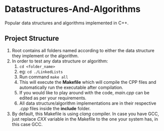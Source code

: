 # Datastructures-And-Algorithms
Popular data structures and algorithms implemented in C++.

## Project Structure
1. Root contains all folders named according to either the data structure they implement or the algorithm.
2. In order to test any data structure or algorithm:
   1. ```cd <folder_name> ```
   2. eg: ``` cd ./LinkedLists ```
   3. Run command ```make all```
   4. This will execute the **Makefile** which will compile the CPP files and automatically run the executable after compilation.
   5. If you would like to play around with the code, *main.cpp* can be edited as per your requirements.
   6. All data structure/algorithm implementations are in their respective *.cpp* files inside the **include** folder.
3. By default, this Makefile is using *clang* compiler. In case you have GCC, just replace _CXX_ variable in the Makefile to the one your system has, in this case GCC. 
